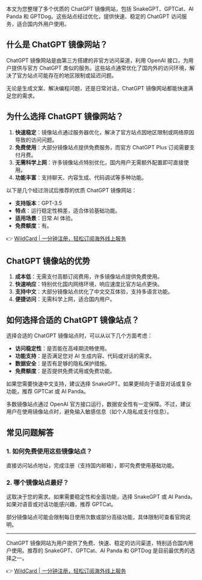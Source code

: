 本文为您整理了多个优质的 ChatGPT 镜像网站，包括 SnakeGPT、GPTCat、AI Panda 和 GPTDog。这些站点经过优化，提供快速、稳定的 ChatGPT 访问服务，适合国内外用户使用。

## 什么是 ChatGPT 镜像网站？

ChatGPT 镜像网站是由第三方搭建的非官方访问渠道，利用 OpenAI 接口，为用户提供与官方 ChatGPT 类似的服务。这些站点通常优化了国内外的访问环境，解决了官方站点可能存在的地区限制或延迟问题。

无论是生成文案、解决编程问题，还是日常对话，ChatGPT 镜像网站都能快速满足您的需求。

## 为什么选择 ChatGPT 镜像网站？

1. **快速稳定**：镜像站点通过服务器优化，解决了官方站点因地区限制或网络原因导致的访问问题。
2. **免费使用**：大部分镜像站点提供免费服务，而官方 ChatGPT Plus 订阅需要支付月费。
3. **无需科学上网**：许多镜像站点特别优化，国内用户无需额外配置即可直接使用。
4. **功能丰富**：支持聊天、内容生成、代码调试等多种功能。

以下是几个经过测试后推荐的优质 ChatGPT 镜像网站：

- **支持版本**：GPT-3.5
- **特点**：运行稳定性稍差，适合体验基础功能。
- **适用场景**：日常 AI 体验。
- **免费额度**：有。

👉 [WildCard | 一分钟注册，轻松订阅海外线上服务](https://bit.ly/bewildcard)

## ChatGPT 镜像站的优势

1. **成本低**：无需支付高额订阅费用，许多镜像站点提供免费使用。
2. **快速响应**：特别优化国内网络环境，响应速度比官方站点更快。
3. **支持中文**：大部分镜像站点优化了中文交互体验，支持多语言功能。
4. **便捷访问**：无需科学上网，适合国内用户。

## 如何选择合适的 ChatGPT 镜像站点？

选择合适的 ChatGPT 镜像站点时，可以从以下几个方面考虑：

- **访问稳定性**：是否能在高峰期流畅使用。
- **功能支持**：是否满足您对 AI 生成内容、代码或对话的需求。
- **数据安全**：是否有足够的隐私保护措施。
- **免费额度**：是否提供免费试用或免费功能。

如果您需要快速中文支持，建议选择 SnakeGPT。如果更倾向于语音对话或复杂功能，推荐 GPTCat 或 AI Panda。

多数镜像站点通过 OpenAI 官方接口运行，数据安全性有一定保障。不过，建议用户在使用镜像站点时，避免输入敏感信息（如个人隐私或支付信息）。

## 常见问题解答

### 1. 如何免费使用这些镜像站点？

直接访问站点地址，完成注册（支持国内邮箱），即可免费使用基础功能。

### 2. 哪个镜像站点最好？

这取决于您的需求。如果需要稳定性和全面功能，选择 SnakeGPT 或 AI Panda。如果对语音或对话功能感兴趣，推荐 GPTCat。

部分镜像站点可能会限制每日使用次数或部分高级功能，具体限制可查看官网说明。

---

ChatGPT 镜像网站为用户提供了免费、快速、稳定的访问渠道，特别适合国内用户使用。推荐的 SnakeGPT、GPTCat、AI Panda 和 GPTDog 是目前最优秀的选择之一。

👉 [WildCard | 一分钟注册，轻松订阅海外线上服务](https://bit.ly/bewildcard)